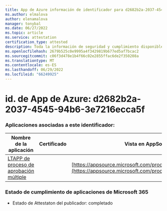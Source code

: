 ```yaml
---
title: App de Azure información de identificador para d2682b2a-2037-4545-94b6-3e7216ecca5f
ms.author: elmalova
author: elenamalova
manager: tonybal
ms.date: 06/27/2022
ms.topic: article
ms.service: attestation
certification_type: attested
description: Toda la información de seguridad y cumplimiento disponible para d2682b2a-2037-4545-94b6-3e7216ecca5f.
ms.openlocfilehash: 2679b525c0e9995a4f3429819b677ed5af7bcac2
ms.sourcegitcommit: c06f3d478e1b4f66c02e2855ffac6de2f350208a
ms.translationtype: MT
ms.contentlocale: es-ES
ms.lasthandoff: 06/29/2022
ms.locfileid: "66249925"
---
```

# <a name="azure-app-id-d2682b2a-2037-4545-94b6-3e7216ecca5f"></a>id. de App de Azure: d2682b2a-2037-4545-94b6-3e7216ecca5f


### <a name="apps-associated-with-this-id"></a>Aplicaciones asociadas a este identificador:
| **Nombre de la aplicación** | **Certificado** | **Vista en AppSource** |
|--------------|---------------|-----------------------|
| [LTAPP de proceso de aprobación múltiple](../forward/WA200003188.md) |  | [https://appsource.microsoft.com/product/office/WA200003188](https://appsource.microsoft.com/product/office/WA200003188) |

### <a name="microsoft-365-app-compliance-status"></a>Estado de cumplimiento de aplicaciones de Microsoft 365
- Estado de Attestaton del publicador: completado
